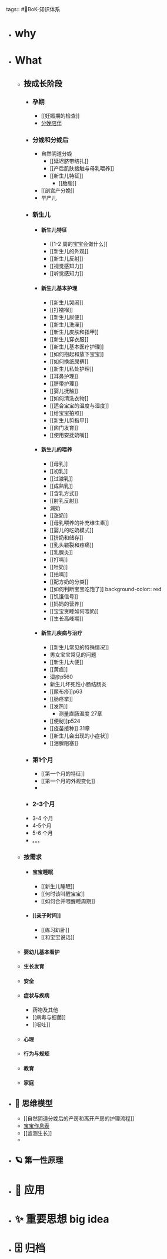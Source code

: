 tags:: #🌲BoK-知识体系

- # why
- # What
	- ## 按成长阶段
		- ### 孕期
			- [[妊娠期的检查]]
			- [分娩陪伴](https://docs.google.com/spreadsheets/d/1VvA_BEBQI2VismzBsgA609_n4FtMT4E-gZR2yc7nv4o/edit?gid=0#gid=0)
		- ### 分娩和分娩后
			- 自然阴道分娩
				- [[延迟脐带结扎]]
				- [[产后肌肤接触与母乳喂养]]
				- [[新生儿特征]]
					- [[胎脂]]
			- [[剖宫产分娩]]
			- 早产儿
		- ### 新生儿
			- #### 新生儿特征
				- [[1-2 周的宝宝会做什么]]
				- [[新生儿的外观]]
				- [[新生儿反射]]
				- [[视觉感知力]]
				- [[听觉感知力]]
			- #### 新生儿基本护理
				- [[新生儿哭闹]]
				- [[打襁褓]]
				- [[新生儿尿便]]
				- [[新生儿洗澡]]
				- [[新生儿皮肤和指甲]]
				- [[新生儿穿衣服]]
				- [[新生儿基本医疗护理]]
				- [[如何抱起和放下宝宝]]
				- [[如何换纸尿裤]]
				- [[新生儿私处护理]]
				- [[耳鼻护理]]
				- [[脐带护理]]
				- [[婴儿抚触]]
				- [[如何清洗衣物]]
				- [[适合宝宝的温度与湿度]]
				- [[给宝宝拍照]]
				- [[新生儿剪指甲]]
				- [[囟门发育]]
				- [[使用安抚奶嘴]]
			- #### 新生儿的喂养
				- [[母乳]]
				- [[初乳]]
				- [[过渡乳]]
				- [[成熟乳]]
				- [[含乳方式]]
				- [[射乳反射]]
				- 漏奶
				- [[涨奶]]
				- [[母乳喂养的补充维生素]]
				- [[婴儿的吃奶模式]]
				- [[挤奶和储存]]
				- [[乳头皲裂和疼痛]]
				- [[乳腺炎]]
				- [[打嗝]]
				- [[吐奶]]
				- [[拍嗝]]
				- [[配方奶的分类]]
				- [[如何判断宝宝吃饱了]]
				  background-color:: red
				- [[饥饿信号]]
				- [[妈妈的营养]]
				- [[宝宝贪睡如何喂奶]]
				- [[生长高峰期]]
			- #### 新生儿疾病与治疗
				- [[新生儿常见的特殊情况]]
				- 男女宝宝常见的问题
				- [[新生儿大便]]
				- [[黄疸]]
				- 湿疹p560
				- 新生儿坏死性小肠结肠炎
				- [[尿布疹]]p63
				- [[肠痉挛]]
				- [[发热]]
					- 测量直肠温度  27章
				- [[便秘]]p524
				- [[疫苗接种]] 31章
				- [[新生儿会出现的小症状]]
				- [[泪腺阻塞]]
		- ### 第1个月
			- [[第一个月的特征]]
			- [[第一个月的外观变化]]
			-
		- ### 2-3个月
		- 3-4 个月
		- 4-5个月
		- 5-6 个月
		- 。。。
	- ### 按需求
		- #### 宝宝睡眠
			- [[新生儿睡眠]]
			- [[何时该叫醒宝宝]]
			- [[如何合并喂醒睡周期]]
		- #### [[亲子时间]]
			- [[练习趴卧]]
			- [[和宝宝说话]]
	- #### 婴幼儿基本看护
	- #### 生长发育
	- #### 安全
	- #### 症状与疾病
		- 药物及其他
		- [[病毒与细菌]]
		- [[呕吐]]
	- #### 心理
	- #### 行为与规矩
	- #### 教育
	- #### 家庭
- ## 🧠 思维模型
	- [[自然阴道分娩后的产房和离开产房的护理流程]]
	- [宝宝作息表](https://docs.google.com/spreadsheets/d/1XRbVfgN8runw5_mVQ0rLVz649hMc148iWJplfFPMTuY/edit#gid=0)
	- [[监测生长]]
	-
- ## 🪐 第一性原理
- # 🧰 应用
- # ✨ 重要思想 big idea
- # 🗄️ 归档